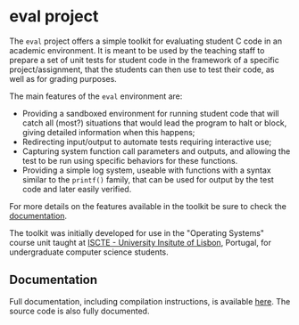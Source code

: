 # eval project

The `eval` project offers a simple toolkit for evaluating student C code in an academic environment. It is meant to be used by the teaching staff to prepare a set of unit tests for student code in the framework of a specific project/assignment, that the students can then use to test their code, as well as for grading purposes.

The main features of the `eval` environment are:

+ Providing a sandboxed environment for running student code that will catch all (most?) situations that would lead the program to halt or block, giving detailed information when this happens;
+ Redirecting input/output to automate tests requiring interactive use;
+ Capturing system function call parameters and outputs, and allowing the test to be run using specific behaviors for these functions.
+ Providing a simple log system, useable with functions with a syntax similar to the `printf()` family, that can be used for output by the test code and later easily verified.

For more details on the features available in the toolkit be sure to check the [documentation](eval.md).

The toolkit was initially developed for use in the "Operating Systems" course unit taught at [ISCTE - University Insitute of Lisbon](https://www.iscte-iul.pt), Portugal, for undergraduate computer science students.

## Documentation

Full documentation, including compilation instructions, is available [here](eval.md). The source code is also fully documented.

